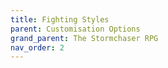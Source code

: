 ```yaml
---
title: Fighting Styles
parent: Customisation Options
grand_parent: The Stormchaser RPG
nav_order: 2
---
```

